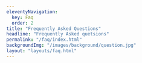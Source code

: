 ```yaml
---
eleventyNavigation:
  key: Faq
  order: 2
title: "Frequently Asked Questions"
headline: "Frequently Asked quetsions"
permalink: "/faq/index.html"
backgroundImg: "/images/background/question.jpg"
layout: "layouts/faq.html"
---
```

